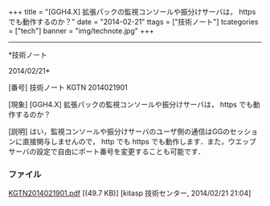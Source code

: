 ﻿+++
title = "[GGH4.X] 拡張パックの監視コンソールや振分けサーバは， https でも動作するのか？"
date = "2014-02-21"
ttags = ["技術ノート"]
tcategories = ["tech"]
banner = "img/technote.jpg"
+++

-----------------------------------------------------------------------------------------------------------------------------

*技術ノート

2014/02/21*


[番号]
技術ノート KGTN 2014021901

[現象]
[GGH4.X] 拡張パックの監視コンソールや振分けサーバは， https
でも動作するのか？

[説明]
はい，監視コンソールや振分けサーバのユーザ側の通信はGGのセッションに直接関与しませんので，
http でも https
でも動作します．また，ウエッブサーバの設定で自由にポート番号を変更することも可能です．


### ファイル

 
 


[KGTN2014021901.pdf](http://techreport.kitasp.net/attachments/download/1587/KGTN2014021901.pdf)
 [(49.7 KB)] [kitasp 技術センター, 2014/02/21
21:04]


 


 


